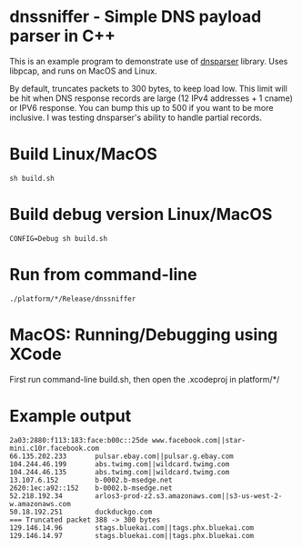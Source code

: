 # dnssniffer - Simple DNS payload parser in C++
This is an example program to demonstrate use of [dnsparser](https://github.com/packetzero/dnsparser/) library.
Uses libpcap, and runs on MacOS and Linux.

By default, truncates packets to 300 bytes, to keep load low.  This limit will be hit when DNS response records are large (12 IPv4 addresses + 1 cname) or IPV6 response.  You can bump this up to 500 if you want to be more inclusive.  I was testing dnsparser's ability to handle partial records.

# Build Linux/MacOS

```sh build.sh```

# Build debug version Linux/MacOS

```CONFIG=Debug sh build.sh```

# Run from command-line

```./platform/*/Release/dnssniffer```

# MacOS: Running/Debugging using XCode

First run command-line build.sh, then open the .xcodeproj in platform/*/

# Example output

```157.240.17.35        www.facebook.com||star-mini.c10r.facebook.com
2a03:2880:f113:183:face:b00c::25de www.facebook.com||star-mini.c10r.facebook.com
66.135.202.233       pulsar.ebay.com||pulsar.g.ebay.com
104.244.46.199       abs.twimg.com||wildcard.twimg.com
104.244.46.135       abs.twimg.com||wildcard.twimg.com
13.107.6.152         b-0002.b-msedge.net
2620:1ec:a92::152    b-0002.b-msedge.net
52.218.192.34        arlos3-prod-z2.s3.amazonaws.com||s3-us-west-2-w.amazonaws.com
50.18.192.251        duckduckgo.com
=== Truncated packet 388 -> 300 bytes
129.146.14.96        stags.bluekai.com||tags.phx.bluekai.com
129.146.14.97        stags.bluekai.com||tags.phx.bluekai.com
```



